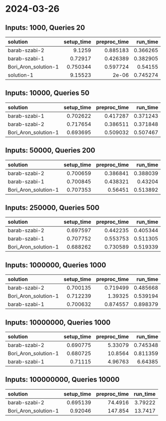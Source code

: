 # 2024-03-26

## Inputs: 1000, Queries 20

| solution             |   setup_time |   preproc_time |   run_time |
|:---------------------|-------------:|---------------:|-----------:|
| barab-szabi-2        |     9.1259   |       0.885183 |   0.366265 |
| barab-szabi-1        |     0.72917  |       0.426389 |   0.382905 |
| Bori_Aron_solution-1 |     0.750344 |       0.597724 |   0.54155  |
| solution-1           |     9.15523  |       2e-06    |   0.745274 |

## Inputs: 10000, Queries 50

| solution             |   setup_time |   preproc_time |   run_time |
|:---------------------|-------------:|---------------:|-----------:|
| barab-szabi-1        |     0.702622 |       0.417287 |   0.371243 |
| barab-szabi-2        |     0.717654 |       0.386511 |   0.371848 |
| Bori_Aron_solution-1 |     0.693695 |       0.509032 |   0.507467 |

## Inputs: 50000, Queries 200

| solution             |   setup_time |   preproc_time |   run_time |
|:---------------------|-------------:|---------------:|-----------:|
| barab-szabi-2        |     0.700659 |       0.386841 |   0.388039 |
| barab-szabi-1        |     0.700845 |       0.438321 |   0.43204  |
| Bori_Aron_solution-1 |     0.707353 |       0.56451  |   0.513892 |

## Inputs: 250000, Queries 500

| solution             |   setup_time |   preproc_time |   run_time |
|:---------------------|-------------:|---------------:|-----------:|
| barab-szabi-2        |     0.697597 |       0.442235 |   0.405344 |
| barab-szabi-1        |     0.707752 |       0.553753 |   0.511305 |
| Bori_Aron_solution-1 |     0.688262 |       0.730589 |   0.519339 |

## Inputs: 1000000, Queries 1000

| solution             |   setup_time |   preproc_time |   run_time |
|:---------------------|-------------:|---------------:|-----------:|
| barab-szabi-2        |     0.700135 |       0.719499 |   0.485668 |
| Bori_Aron_solution-1 |     0.712239 |       1.39325  |   0.539194 |
| barab-szabi-1        |     0.700632 |       0.874557 |   0.898379 |

## Inputs: 10000000, Queries 1000

| solution             |   setup_time |   preproc_time |   run_time |
|:---------------------|-------------:|---------------:|-----------:|
| barab-szabi-2        |     0.690775 |        5.33079 |   0.745348 |
| Bori_Aron_solution-1 |     0.680725 |       10.8564  |   0.811359 |
| barab-szabi-1        |     0.71115  |        4.96763 |   6.64385  |

## Inputs: 100000000, Queries 10000

| solution             |   setup_time |   preproc_time |   run_time |
|:---------------------|-------------:|---------------:|-----------:|
| barab-szabi-2        |     0.695139 |        74.4916 |    3.79222 |
| Bori_Aron_solution-1 |     0.92046  |       147.854  |   13.7417  |